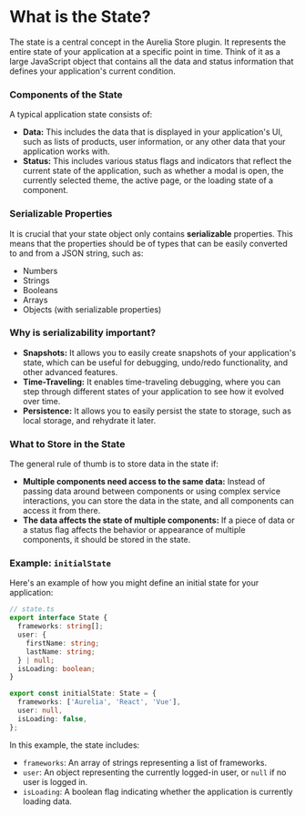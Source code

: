 # What is the State?

The state is a central concept in the Aurelia Store plugin. It represents the entire state of your application at a specific point in time. Think of it as a large JavaScript object that contains all the data and status information that defines your application's current condition.

### Components of the State

A typical application state consists of:

* **Data:** This includes the data that is displayed in your application's UI, such as lists of products, user information, or any other data that your application works with.
* **Status:** This includes various status flags and indicators that reflect the current state of the application, such as whether a modal is open, the currently selected theme, the active page, or the loading state of a component.

### Serializable Properties

It is crucial that your state object only contains **serializable** properties. This means that the properties should be of types that can be easily converted to and from a JSON string, such as:

* Numbers
* Strings
* Booleans
* Arrays
* Objects (with serializable properties)

### **Why is serializability important?**

* **Snapshots:** It allows you to easily create snapshots of your application's state, which can be useful for debugging, undo/redo functionality, and other advanced features.
* **Time-Traveling:** It enables time-traveling debugging, where you can step through different states of your application to see how it evolved over time.
* **Persistence:** It allows you to easily persist the state to storage, such as local storage, and rehydrate it later.

### What to Store in the State

The general rule of thumb is to store data in the state if:

* **Multiple components need access to the same data:** Instead of passing data around between components or using complex service interactions, you can store the data in the state, and all components can access it from there.
* **The data affects the state of multiple components:** If a piece of data or a status flag affects the behavior or appearance of multiple components, it should be stored in the state.

### Example: `initialState`

Here's an example of how you might define an initial state for your application:

```typescript
// state.ts
export interface State {
  frameworks: string[];
  user: {
    firstName: string;
    lastName: string;
  } | null;
  isLoading: boolean;
}

export const initialState: State = {
  frameworks: ['Aurelia', 'React', 'Vue'],
  user: null,
  isLoading: false,
};
```

In this example, the state includes:

* `frameworks`: An array of strings representing a list of frameworks.
* `user`: An object representing the currently logged-in user, or `null` if no user is logged in.
* `isLoading`: A boolean flag indicating whether the application is currently loading data.
